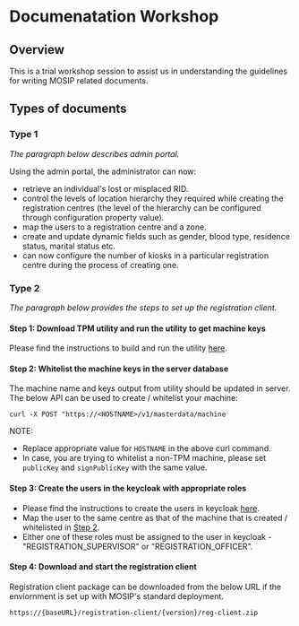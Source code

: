 # Documenatation Workshop 

## Overview
This is a trial workshop session to assist us in understanding the guidelines for writing MOSIP related documents.

## Types of documents

### Type 1

_The paragraph below describes admin portal._

Using the admin portal, the administrator can now:

* retrieve an individual's lost or misplaced RID. 
* control the levels of location hierarchy they required while creating the registration centres (the level of the hierarchy can be configured through configuration property value).
* map the users to a registration centre and a zone.
* create and update dynamic fields such as gender, blood type, residence status, marital status etc.
* can now configure the number of kiosks in a particular registration centre during the process of creating one.

### Type 2

_The paragraph below provides the steps to set up the registration client._

#### Step 1: Download TPM utility and run the utility to get machine keys
Please find the instructions to build and run the utility [here](https://github.com/mosip/mosip-infra/blob/develop/deployment/sandbox-v2/utils/tpm/key_extractor/README.md).

#### Step 2: Whitelist the machine keys in the server database
The machine name and keys output from utility should be updated in server. The below API can be used to create / whitelist your machine:

`curl -X POST "https://<HOSTNAME>/v1/masterdata/machine`

NOTE: 
* Replace appropriate value for `HOSTNAME` in the above curl command.
* In case, you are trying to whitelist a non-TPM machine, please set `publicKey` and `signPublicKey` with the same value.

#### Step 3: Create the users in the keycloak with appropriate roles
* Please find the instructions to create the users in keycloak [here](https://www.appsdeveloperblog.com/keycloak-creating-a-new-user/).
* Map the user to the same centre as that of the machine that is created / whitelisted in [Step 2](#step-2-whitelist-the-machine-keys-in-the-server-database).
* Either one of these roles must be assigned to the user in keycloak - "REGISTRATION_SUPERVISOR" or "REGISTRATION_OFFICER".

#### Step 4: Download and start the registration client
Registration client package can be downloaded from the below URL if the enviornment is set up with MOSIP's standard deployment.

`https://{baseURL}/registration-client/{version}/reg-client.zip`
  

